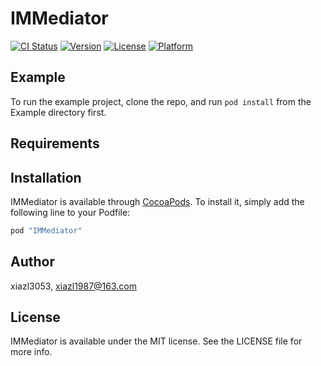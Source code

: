 # IMMediator

[![CI Status](http://img.shields.io/travis/xiazl3053/IMMediator.svg?style=flat)](https://travis-ci.org/xiazl3053/IMMediator)
[![Version](https://img.shields.io/cocoapods/v/IMMediator.svg?style=flat)](http://cocoapods.org/pods/IMMediator)
[![License](https://img.shields.io/cocoapods/l/IMMediator.svg?style=flat)](http://cocoapods.org/pods/IMMediator)
[![Platform](https://img.shields.io/cocoapods/p/IMMediator.svg?style=flat)](http://cocoapods.org/pods/IMMediator)

## Example

To run the example project, clone the repo, and run `pod install` from the Example directory first.

## Requirements

## Installation

IMMediator is available through [CocoaPods](http://cocoapods.org). To install
it, simply add the following line to your Podfile:

```ruby
pod "IMMediator"
```

## Author

xiazl3053, xiazl1987@163.com

## License

IMMediator is available under the MIT license. See the LICENSE file for more info.
